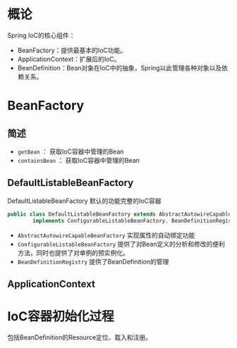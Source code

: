 # 概论

Spring IoC的核心组件：

 - BeanFactory：提供最基本的IoC功能。
 - ApplicationContext：扩展后的IoC。
 - BeanDefinition：Bean对象在IoC中的抽象，Spring以此管理各种对象以及依赖关系。

# BeanFactory

## 简述

 - `getBean` ： 获取IoC容器中管理的Bean
 - `containsBean` ： 获取IoC容器中管理的Bean

## DefaultListableBeanFactory

DefaultListableBeanFactory 默认的功能完整的IoC容器

```java
public class DefaultListableBeanFactory extends AbstractAutowireCapableBeanFactory
		implements ConfigurableListableBeanFactory, BeanDefinitionRegistry, Serializable {}
```

 - `AbstractAutowireCapableBeanFactory` 实现属性的自动绑定功能
 - `ConfigurableListableBeanFactory` 提供了对Bean定义的分析和修改的便利方法，同时也提供了对单例的预实例化。
 - `BeanDefinitionRegistry` 提供了BeanDefinition的管理

## ApplicationContext

# IoC容器初始化过程

包括BeanDefinition的Resource定位、载入和注册。
